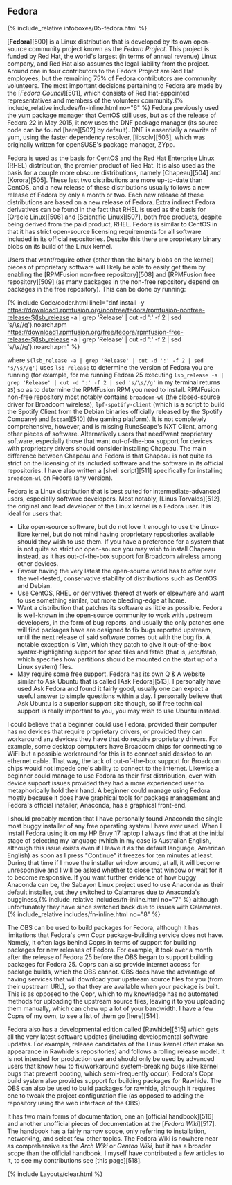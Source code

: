 ## Fedora
{% include_relative infoboxes/05-fedora.html %}

[**Fedora**][500] is a Linux distribution that is developed by its own open-source community project known as the *Fedora Project*. This project is funded by Red Hat, the world's largest (in terms of annual revenue) Linux company, and Red Hat also assumes the legal liability from the project. Around one in four contributors to the Fedora Project are Red Hat employees, but the remaining 75% of Fedora contributors are community volunteers. The most important decisions pertaining to Fedora are made by the [*Fedora Council*][501], which consists of Red Hat-appointed representatives and members of the volunteer community.{% include_relative includes/fn-inline.html no="6" %} Fedora previously used the yum package manager that CentOS still uses, but as of the release of Fedora 22 in May 2015, it now uses the DNF package manager (its source code can be found [here][502] by default). DNF is essentially a rewrite of yum, using the faster dependency resolver, [libsolv][503], which was originally written for openSUSE's package manager, ZYpp.

Fedora is used as the basis for CentOS and the Red Hat Enterprise Linux (RHEL) distribution, the premier product of Red Hat. It is also used as the basis for a couple more obscure distributions, namely [Chapeau][504] and [Korora][505]. These last two distributions are more up-to-date than CentOS, and a new release of these distributions usually follows a new release of Fedora by only a month or two. Each new release of these distributions are based on a new release of Fedora. Extra indirect Fedora derivatives can be found in the fact that RHEL is used as the basis for [Oracle Linux][506] and [Scientific Linux][507], both free products, despite being derived from the paid product, RHEL. Fedora is similar to CentOS in that it has strict open-source licensing requirements for all software included in its official repositories. Despite this there are proprietary binary blobs on its build of the Linux kernel. 

Users that want/require other (other than the binary blobs on the kernel) pieces of proprietary software will likely be able to easily get them by enabling the [RPMFusion non-free repository][508] and [RPMFusion free repository][509] (as many packages in the non-free repository depend on packages in the free repository). This can be done by running:

{% include Code/coder.html line1="dnf install -y https://download1.rpmfusion.org/nonfree/fedora/rpmfusion-nonfree-release-$(lsb_release -a | grep 'Release' | cut -d ':' -f 2 | sed 's/\s//g').noarch.rpm https://download1.rpmfusion.org/free/fedora/rpmfusion-free-release-$(lsb_release -a | grep 'Release' | cut -d ':' -f 2 | sed 's/\s//g').noarch.rpm" %}

where `$(lsb_release -a | grep 'Release' | cut -d ':' -f 2 | sed 's/\s//g')` uses `lsb_release` to determine the version of Fedora you are running (for example, for me running Fedora 25 executing `lsb_release -a | grep 'Release' | cut -d ':' -f 2 | sed 's/\s//g'` in my terminal returns `25`) so as to determine the RPMFusion RPM you need to install. RPMFusion non-free repository most notably contains `broadcom-wl` (the closed-source driver for Broadcom wireless), `lpf-spotify-client` (which is a script to build the Spotify Client from the Debian binaries officially released by the Spotify Company) and [`steam`][510] (the gaming platform). It is not completely comprehensive, however, and is missing RuneScape's NXT Client, among other pieces of software. Alternatively users that need/want proprietary software, especially those that want out-of-the-box support for devices with proprietary drivers should consider installing Chapeau. The main difference between Chapeau and Fedora is that Chapeau is not quite as strict on the licensing of its included software and the software in its official repositories. I have also written a [shell script][511] specifically for installing `broadcom-wl` on Fedora (any version).

Fedora is a Linux distribution that is best suited for intermediate-advanced users, especially software developers. Most notably, [Linus Torvalds][512], the original and lead developer of the Linux kernel is a Fedora user. It is ideal for users that:

* Like open-source software, but do not love it enough to use the Linux-libre kernel, but do not mind having proprietary repositories available should they wish to use them. If you have a preference for a system that is not quite so strict on open-source you may wish to install Chapeau instead, as it has out-of-the-box support for Broadcom wireless among other devices.
* Favour having the very latest the open-source world has to offer over the well-tested, conservative stability of distributions such as CentOS and Debian.
* Use CentOS, RHEL or derivatives thereof at work or elsewhere and want to use something similar, but more bleeding-edge at home.
* Want a distribution that patches its software as little as possible. Fedora is well-known in the open-source community to work with upstream developers, in the form of bug reports, and usually the only patches one will find packages have are designed to fix bugs reported upstream, until the next release of said software comes out with the bug fix. A notable exception is Vim, which they patch to give it out-of-the-box syntax-highlighting support for spec files and fstab (that is, /etc/fstab, which specifies how partitions should be mounted on the start up of a Linux system) files. 
* May require some free support. Fedora has its own Q & A website similar to Ask Ubuntu that is called [Ask Fedora][513]. I personally have used Ask Fedora and found it fairly good, usually one can expect a useful answer to simple questions within a day. I personally believe that Ask Ubuntu is a superior support site though, so if free technical support is really important to you, you may wish to use Ubuntu instead.

I could believe that a beginner could use Fedora, provided their computer has no devices that require proprietary drivers, or provided they can workaround any devices they have that do require proprietary drivers. For example, some desktop computers have Broadcom chips for connecting to WiFi but a possible workaround for this is to connect said desktop to an ethernet cable. That way, the lack of out-of-the-box support for Broadcom chips would not impede one's ability to connect to the internet. Likewise a beginner could manage to use Fedora as their first distribution, even with device support issues provided they had a more experienced user to metaphorically hold their hand. A beginner could manage using Fedora mostly because it does have graphical tools for package management and Fedora's official installer, Anaconda, has a graphical front-end.

I should probably mention that I have personally found Anaconda the single most buggy installer of any free operating system I have ever used. When I install Fedora using it on my HP Envy 17 laptop I always find that at the initial stage of selecting my language (which in my case is Australian English, although this issue exists even if I leave it as the default language, American English) as soon as I press "Continue" it freezes for ten minutes at least. During that time if I move the installer window around, at all, it will become unresponsive and I will be asked whether to close that window or wait for it to become responsive. If you want further evidence of how buggy Anaconda can be, the Sabayon Linux project used to use Anaconda as their default installer, but they switched to Calamares due to Anaconda's bugginess,{% include_relative includes/fn-inline.html no="7" %} although unfortunately they have since switched back due to issues with Calamares.{% include_relative includes/fn-inline.html no="8" %} 
 
The OBS can be used to build packages for Fedora, although it has limitations that Fedora's own Copr package-building service does not have. Namely, it often lags behind Coprs in terms of support for building packages for new releases of Fedora. For example, it took over a month after the release of Fedora 25 before the OBS began to support building packages for Fedora 25. Coprs can also provide internet access for package builds, which the OBS cannot. OBS does have the advantage of having services that will download your upstream source files for you (from their upstream URL), so that they are available when your package is built. This is as opposed to the Copr, which to my knowledge has no automated methods for uploading the upstream source files, leaving it to you uploading them manually, which can chew up a lot of your bandwidth. I have a few Coprs of my own, to see a list of them go [here][514].

Fedora also has a developmental edition called [Rawhide][515] which gets all the very latest software updates (including developmental software updates. For example, release candidates of the Linux kernel often make an appearance in Rawhide's repositories) and follows a rolling release model. It is not intended for production use and should only be used by advanced users that know how to fix/workaround system-breaking bugs (like kernel bugs that prevent booting, which semi-frequently occur). Fedora's Copr build system also provides support for building packages for Rawhide. The OBS can also be used to build packages for rawhide, although it requires one to tweak the project configuration file (as opposed to adding the repository using the web interface of the OBS).

It has two main forms of documentation, one an [official handbook][516] and another unofficial pieces of documentation at the [*Fedora Wiki*][517]. The handbook has a fairly narrow scope, only referring to installation, networking, and select few other topics. The Fedora Wiki is nowhere near as comprehensive as the *Arch Wiki* or *Gentoo Wiki*, but it has a broader scope than the official handbook. I myself have contributed a few articles to it, to see my contributions see [this page][518].

{% include Layouts/clear.html %}
